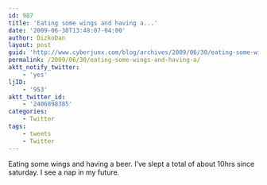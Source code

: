 ```yaml
---
id: 987
title: 'Eating some wings and having a...'
date: '2009-06-30T13:48:07-04:00'
author: DizkoDan
layout: post
guid: 'http://www.cyberjunx.com/blog/archives/2009/06/30/eating-some-wings-and-having-a/'
permalink: /2009/06/30/eating-some-wings-and-having-a/
aktt_notify_twitter:
    - 'yes'
ljID:
    - '953'
aktt_twitter_id:
    - '2406898385'
categories:
    - Twitter
tags:
    - tweets
    - Twitter
---
```


Eating some wings and having a beer. I’ve slept a total of about 10hrs since saturday. I see a nap in my future.